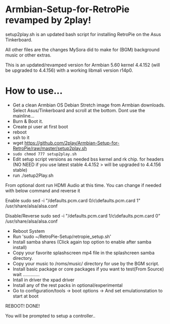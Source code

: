 # Armbian-Setup-for-RetroPie revamped by 2play!
setup2play.sh is an updated bash script for installing RetroPie on the Asus Tinkerboard.

All other files are the changes MySora did to make for (BGM) background music or other extras.

This is an updated/revamped version for Armbian 5.60 kernel 4.4.152 (will be upgraded to 4.4.156) with a working libmali version r14p0.

# How to use...

- Get a clean Armbian OS Debian Stretch image from Armbian downloads. Select Asus/Tinkerboard and scroll at the bottom. Dont use the mainline... 
- Burn & Boot it.
- Create pi user at first boot
- reboot
- ssh to it
- wget https://github.com/2play/Armbian-Setup-for-RetroPie/raw/master/setup2play.sh 
- `sudo chmod 777 setup2play.sh`
- Edit setup script versions as needed bss kernel and rk chip.
for headers (NO NEED if you use latest stable 4.4.152 > will be upgraded to 4.4.156 stable)
- run ./setup2Play.sh

From optional dont run HDMI Audio at this time.
	You can change if needed with below command and reverse it

Enable
 sudo sed -i "/defaults.pcm.card 0/c\defaults.pcm.card 1" /usr/share/alsa/alsa.conf

Disable/Reverse
 sudo sed -i "/defaults.pcm.card 1/c\defaults.pcm.card 0" /usr/share/alsa/alsa.conf

- Reboot System 
- Run 'sudo ~/RetroPie-Setup/retropie_setup.sh'
- Install samba shares (Click again top option to enable after samba install)
- Copy your favorite splashscreen mp4 file in the splashcreen samba directory.
- Copy your music to /roms/music/ directory for use by the BGM script.
- Install basic package or core packages if you want to test(From Source) 
wait .............
- Intall in driver the xpad driver
- Install any of the rest packs in optional/experimental
- Go to configuration/tools -> boot options -> And set emulationstation to start at boot

REBOOT! DONE!

You will be prompted to setup a controller..
